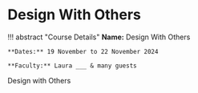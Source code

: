 # Design With Others 

!!! abstract "Course Details"
    **Name:** Design With Others

    **Dates:** 19 November to 22 November 2024 

    **Faculty:** Laura ___ & many guests 

Design with Others